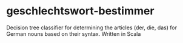 # geschlechtswort-bestimmer
Decision tree classifier for determining the articles (der, die, das) for German nouns based on their syntax. Written in Scala
